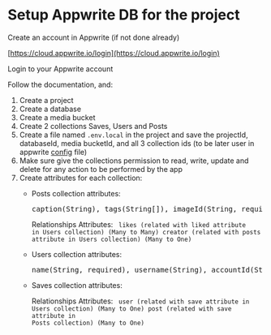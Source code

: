 # Setup Appwrite DB for the project
Create an account in Appwrite (if not done already)

[https://cloud.appwrite.io/login](https://cloud.appwrite.io/login)

Login to your Appwrite account

Follow the documentation, and:
1. Create a project
2. Create a database
3. Create a media bucket
4. Create 2 collections Saves, Users and Posts
5. Create a file named `.env.local` in the project and save the projectId, databaseId, media bucketId, and all 3 collection ids (to be later user in appwrite [config](https://github.com/godsy07/LetsGetAlong/blob/godsy07-patch-1/src/lib/appwrite/config.ts) file)
6. Make sure give the collections permission to read, write, update and delete for any action to be performed by the app
7. Create attributes for each collection:
   - Posts collection attributes:
     <pre>
     caption(String), tags(String[]), imageId(String, required), imageUrl(URL, required), location(String)  
     </pre>
     Relationships Attributes:
     <code>
     likes (related with liked attribute in Users collection) (Many to Many)
     creator (related with posts attribute in Users collection) (Many to One)
     </code>
   - Users collection attributes:
     <pre>
     name(String, required), username(String), accountId(String, required), email(email, required), bio(String), imageId(String), imageUrl(URL, required)
     </pre>
   - Saves collection attributes:
     
     Relationships Attributes:
     <code>
     user (related with save attribute in Users collection) (Many to One)
     post (related with save attribute in Posts collection) (Many to One)
     </code>
